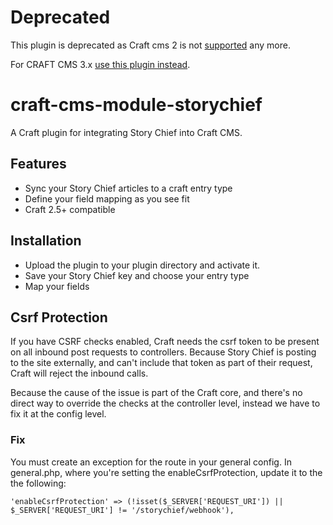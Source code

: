# Deprecated

This plugin is deprecated as Craft cms 2 is not [supported](https://craftcms.com/knowledge-base/supported-versions) any more.

For CRAFT CMS 3.x [use this plugin instead](https://github.com/Story-Chief/craft-cms-module-storychief-v3).

# craft-cms-module-storychief

A Craft plugin for integrating Story Chief into Craft CMS.

## Features

- Sync your Story Chief articles to a craft entry type
- Define your field mapping as you see fit
- Craft 2.5+ compatible

## Installation

- Upload the plugin to your plugin directory and activate it.
- Save your Story Chief key and choose your entry type
- Map your fields

## Csrf Protection

If you have CSRF checks enabled, Craft needs the csrf token to be present on all inbound post requests to controllers. Because Story Chief is posting to the site externally, and can't include that token as part of their request, Craft will reject the inbound calls.

Because the cause of the issue is part of the Craft core, and there's no direct way to override the checks at the controller level, instead we have to fix it at the config level.

### Fix

You must create an exception for the route in your general config. In general.php, where you're setting the enableCsrfProtection, update it to the the following:

```
'enableCsrfProtection' => (!isset($_SERVER['REQUEST_URI']) || $_SERVER['REQUEST_URI'] != '/storychief/webhook'),
```
